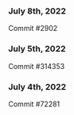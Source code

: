 ### July 8th, 2022

Commit #2902

### July 5th, 2022

Commit #314353


### July 4th, 2022

Commit #72281
